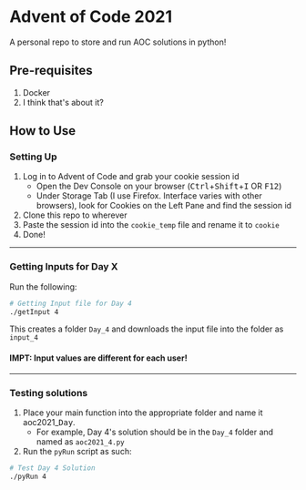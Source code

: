 # Advent of Code 2021
A personal repo to store and run AOC solutions in python!

## Pre-requisites
1. Docker
2. I think that's about it?

## How to Use
### Setting Up
1. Log in to Advent of Code and grab your cookie session id
    - Open the Dev Console on your browser (<kbd>Ctrl</kbd>+<kbd>Shift</kbd>+<kbd>I</kbd> OR <kbd>F12</kbd>)
    - Under Storage Tab (I use Firefox. Interface varies with other browsers), look for Cookies on the Left Pane and find the session id
2. Clone this repo to wherever
3. Paste the session id into the `cookie_temp` file and rename it to `cookie`
4. Done!
---
### Getting Inputs for Day X
Run the following:
``` bash
# Getting Input file for Day 4
./getInput 4
```
This creates a folder `Day_4` and downloads the input file into the folder as `input_4`
#### <b>IMPT: Input values are different for each user!</b>
---

### Testing solutions
1. Place your main function into the appropriate folder and name it aoc2021_<kbd>Day</kbd>.
    - For example, Day 4's solution should be in the `Day_4` folder and named as `aoc2021_4.py`
2. Run the `pyRun` script as such:
``` bash
# Test Day 4 Solution
./pyRun 4
```
